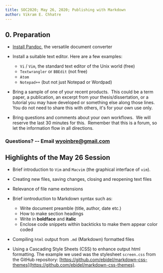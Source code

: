 ```yaml
---
title: SOC2020; May 26, 2020; Publishing with Markdown
author: Vikram E. Chhatre
---
```



## 0. Preparation

- [Install Pandoc](https://pandoc.org/installing.html), the versatile document converter

- Install a suitable text editor.  Here are a few examples:

	- ``Vi`` / ``Vim``, the standard text editor of the Unix world (free)
	- ``Textwrangler`` or ``BBEdit`` (not free)
	- ``Atom``
	- ``Notepad++`` (but not just Notepad or Wordpad)

- Bring a sample of one of your recent products.  This could be a term paper, a publication, an excerpt from your thesis/dissertation, or a tutorial you may have developed or something else along those lines.  You do not need to share this with others, it's for your own use only.  

- Bring questions and comments about your own workflows.  We will reserve the last 30 minutes for this.  Remember that this is a forum, so let the information flow in all directions.

### Questions? -- Email <wyoinbre@gmail.com>


## Highlights of the May 26 Session

- Brief introduction to ``Vim`` and ``Macvim`` (the graphical interface of ``vim``).

- Creating new files, saving changes, closing and reopening text files

- Relevance of file name extensions

- Brief iontroduction to Markdown syntax such as:

	- Write document preamble (title, author, date etc.)
	- How to make section headings
	- Write in **boldface** and **italic**
	- Enclose code snippets within backticks to make them appear color coded

- Compiling ``html`` output from ``.md`` (Markdown) formatted files

- Using a Cascading Style Sheets (CSS) to enhance output html formatting.  The example we used was the stylesheet ``screen.css`` from the GitHub repository: [https://github.com/ebidel/markdown-css-themes](https://github.com/ebidel/markdown-css-themes).



